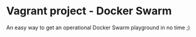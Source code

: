 # Vagrant project - Docker Swarm

An easy way to get an operational Docker Swarm playground in no time ;)
